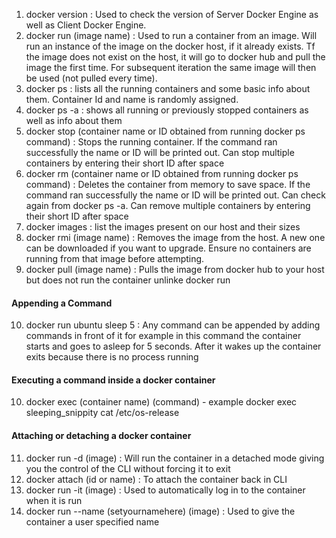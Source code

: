 1. docker version : Used to check the version of Server Docker Engine as well as Client Docker Engine.
2. docker run (image name) : Used to run a container from an image. Will run an instance of the image on the docker host, if it already exists. Tf the image does not exist on the host, it will go to docker hub and pull the image the first time. For subsequent iteration the same image will then be used (not pulled every time).
3. docker ps : lists all the running containers and some basic info about them. Container Id and name is randomly assigned.
4. docker ps -a : shows all running or previously stopped containers as well as info about them
5. docker stop (container name or ID obtained from running docker ps command) : Stops the running container. If the command ran successfully the name or ID will be printed out. Can stop multiple containers by entering their short ID after space
6. docker rm (container name or ID obtained from running docker ps command) : Deletes the container from memory to save space. If the command ran successfully the name or ID will be printed out. Can check again from docker ps -a. Can remove multiple containers by entering their short ID after space
7. docker images : list the images present on our host and their sizes
8. docker rmi (image name) : Removes the image from the host. A new one can be downloaded if you want to upgrade. Ensure no containers are running from that image before attempting.
9. docker pull (image name) : Pulls the image from docker hub to your host but does not run the container unlinke docker run
#### Appending a Command
10. docker run ubuntu sleep 5 : Any command can be appended by adding commands in front of it for example in this command the container starts and goes to asleep for 5 seconds. After it wakes up the container exits because there is no process running
#### Executing a command inside a docker container
10. docker exec (container name) (command) - example docker exec sleeping_snippity cat /etc/os-release
#### Attaching or detaching a docker container
11. docker run -d (image) : Will run the container in a detached mode giving you the control of the CLI without forcing it to exit
12. docker attach (id or name) : To attach the container back in CLI
13. docker run -it (image) : Used to automatically log in to the container when it is run
14. docker run --name (setyournamehere) (image) : Used to give the container a user specified name
